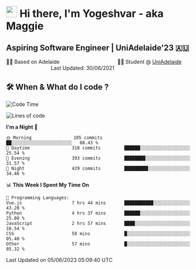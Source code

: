 <h1><img src="https://emojis.slackmojis.com/emojis/images/1531849430/4246/blob-sunglasses.gif?1531849430" width="30"/> Hi there, I'm Yogeshvar - aka Maggie</h1>

## Aspiring Software Engineer | UniAdelaide'23 🇦🇺  
🏂🏻  Based on Adelaide &nbsp;&nbsp;&nbsp;&nbsp;&nbsp;&nbsp;&nbsp;&nbsp;&nbsp;&nbsp;&nbsp;&nbsp;&nbsp;&nbsp;&nbsp;&nbsp;&nbsp;&nbsp;&nbsp;&nbsp;&nbsp;&nbsp;&nbsp;&nbsp;&nbsp;&nbsp;&nbsp;&nbsp;&nbsp;&nbsp;&nbsp;&nbsp;&nbsp;&nbsp;&nbsp;&nbsp;&nbsp;&nbsp;&nbsp;👨‍💻 Student @ [UniAdelaide](https://www.adelaide.edu.au)   &nbsp;&nbsp;&nbsp;&nbsp;&nbsp;&nbsp;&nbsp;&nbsp;&nbsp;&nbsp;&nbsp;&nbsp;&nbsp;&nbsp;&nbsp;&nbsp;&nbsp;&nbsp;&nbsp;&nbsp;&nbsp;&nbsp;&nbsp;&nbsp;&nbsp;&nbsp;&nbsp;&nbsp;&nbsp;&nbsp;&nbsp;Last Updated: 30/06/2021

## 🛠 When & What do I code ?  

<!--START_SECTION:waka-->
![Code Time](http://img.shields.io/badge/Code%20Time-2%2C231%20hrs%203%20mins-blue)

![Lines of code](https://img.shields.io/badge/From%20Hello%20World%20I%27ve%20Written-4.2%20million%20lines%20of%20code-blue)

**I'm a Night 🦉** 

```text
🌞 Morning                105 commits         ██░░░░░░░░░░░░░░░░░░░░░░░   08.43 % 
🌆 Daytime                318 commits         ██████░░░░░░░░░░░░░░░░░░░   25.54 % 
🌃 Evening                393 commits         ████████░░░░░░░░░░░░░░░░░   31.57 % 
🌙 Night                  429 commits         █████████░░░░░░░░░░░░░░░░   34.46 % 
```


📊 **This Week I Spent My Time On** 

```text
💬 Programming Languages: 
Vue.js                   7 hrs 44 mins       ███████████░░░░░░░░░░░░░░   43.20 % 
Python                   4 hrs 37 mins       ██████░░░░░░░░░░░░░░░░░░░   25.80 % 
JavaScript               2 hrs 57 mins       ████░░░░░░░░░░░░░░░░░░░░░   16.54 % 
CSS                      58 mins             █░░░░░░░░░░░░░░░░░░░░░░░░   05.40 % 
Other                    57 mins             █░░░░░░░░░░░░░░░░░░░░░░░░   05.32 % 
```


 Last Updated on 05/06/2023 05:09:40 UTC
<!--END_SECTION:waka-->
